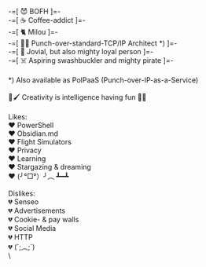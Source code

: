-=[ 😈 BOFH ]=-\
-=[ ☕ Coffee-addict ]=-\
-=[ 🐈 Milou ]=-\
-=[ 👊🏻 Punch-over-standard-TCP/IP Architect *) ]=-\
-=[ 🗿 Jovial, but also mighty loyal person ]=-\
-=[ ☠️ Aspiring swashbuckler and mighty pirate ]=-\
\
*) Also available as PoIPaaS (Punch-over-IP-as-a-Service)\
\
🎨🖌️ Creativity is intelligence having fun 🎈🎉\
\
Likes:\
❤️ PowerShell\
❤️ Obsidian.md\
❤️ Flight Simulators\
❤️ Privacy\
❤️ Learning\
❤️ Stargazing & dreaming\
❤️ (╯°□°）╯︵ ┻━┻\
\
Dislikes:\
💔 Senseo\
💔 Advertisements\
💔 Cookie- & pay walls\
💔 Social Media\
💔 HTTP\
💔 (´;︵;`)\
\

<!---
- Last updated: 30 apr 2023 

Changelog:
- 2023-04-30: added line-breaks with backslash or double spaces
--->
